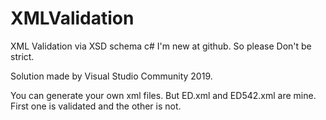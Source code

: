 # XMLValidation
XML Validation via XSD schema c#
I'm new at github. So please Don't be strict.

Solution made by Visual Studio Community 2019.

You can generate your own xml files. But ED.xml and ED542.xml are mine. First one is validated and the other is not.

